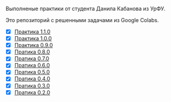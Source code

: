 Выполненые практики от студента Данила Кабанова из УрФУ.

Это репозиторий с решенными задачами из Google Colabs.

- [X] [Практика 1.1.0]()
- [X] [Практика 1.0.0]()
- [X] [Практика 0.9.0]()
- [X] [Пратика 0.8.0]()
- [X] [Пратика 0.7.0]()
- [X] [Пратика 0.6.0]()
- [X] [Пратика 0.5.0]()
- [X] [Пратика 0.4.0]()
- [X] [Пратика 0.3.0]()
- [X] [Пратика 0.2.0]()
